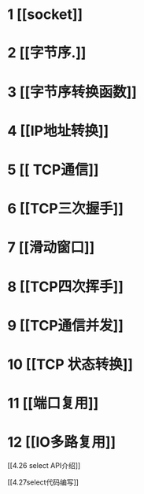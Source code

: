 # 1 [[socket]]
# 2 [[字节序.]]

# 3 [[字节序转换函数]]

# 4 [[IP地址转换]]

# 5 [[ TCP通信]]

# 6 [[TCP三次握手]]

# 7 [[滑动窗口]]

# 8 [[TCP四次挥手]]

# 9 [[TCP通信并发]]

# 10 [[TCP 状态转换]]

# 11 [[端口复用]]

# 12 [[IO多路复用]]


[[4.26 select  API介绍]]




[[4.27select代码编写]]

